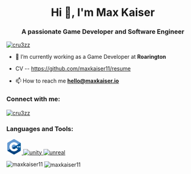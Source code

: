 <h1 align="center">Hi 👋, I'm Max Kaiser</h1>
<h3 align="center">A passionate Game Developer and Software Engineer</h3>

<p align="left"> <a href="https://twitter.com/cru3zz" target="blank"><img src="https://img.shields.io/twitter/follow/cru3zz?logo=twitter&style=for-the-badge" alt="cru3zz" /></a> </p>

- 🔭 I’m currently working as a Game Developer at **Roarington**
-  CV -- https://github.com/maxkaiser11/resume

- 📫 How to reach me **hello@maxkaiser.io**

<h3 align="left">Connect with me:</h3>
<p align="left">
<a href="https://twitter.com/cru3zz" target="blank"><img align="center" src="https://raw.githubusercontent.com/rahuldkjain/github-profile-readme-generator/master/src/images/icons/Social/twitter.svg" alt="cru3zz" height="30" width="40" /></a>
</p>

<h3 align="left">Languages and Tools:</h3>
<p align="left"> <a href="https://www.w3schools.com/cpp/" target="_blank" rel="noreferrer"> <img src="https://raw.githubusercontent.com/devicons/devicon/master/icons/cplusplus/cplusplus-original.svg" alt="cplusplus" width="40" height="40"/> </a> <a href="https://www.w3schools.com/cs/" target="_blank" rel="noreferrer"> <a href="https://unity.com/" target="_blank" rel="noreferrer"> <img src="https://www.vectorlogo.zone/logos/unity3d/unity3d-icon.svg" alt="unity" width="40" height="40"/> </a> <a href="https://unrealengine.com/" target="_blank" rel="noreferrer"> <img src="https://raw.githubusercontent.com/kenangundogan/fontisto/036b7eca71aab1bef8e6a0518f7329f13ed62f6b/icons/svg/brand/unreal-engine.svg" alt="unreal" width="40" height="40"/> </a> </p>

<p><img align="left" src="https://github-readme-stats.vercel.app/api/top-langs?username=maxkaiser11&show_icons=true&locale=en&layout=compact" alt="maxkaiser11" /></p>

<p>&nbsp;<img align="center" src="https://github-readme-stats.vercel.app/api?username=maxkaiser11&show_icons=true&locale=en" alt="maxkaiser11" /></p>

